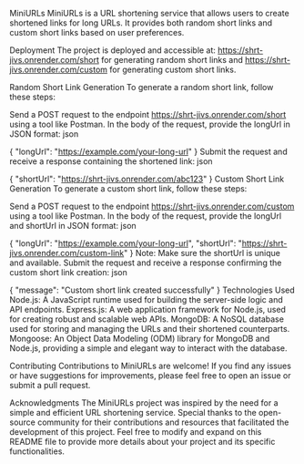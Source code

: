 MiniURLs
MiniURLs is a URL shortening service that allows users to create shortened links for long URLs. It provides both random short links
and custom short links based on user preferences.

Deployment
The project is deployed and accessible at: https://shrt-jivs.onrender.com/short for generating random short links
and https://shrt-jivs.onrender.com/custom for generating custom short links.

Random Short Link Generation
To generate a random short link, follow these steps:

Send a POST request to the endpoint https://shrt-jivs.onrender.com/short using a tool like Postman.
In the body of the request, provide the longUrl in JSON format:
json

{
  "longUrl": "https://example.com/your-long-url"
}
Submit the request and receive a response containing the shortened link:
json

{
  "shortUrl": "https://shrt-jivs.onrender.com/abc123"
}
Custom Short Link Generation
To generate a custom short link, follow these steps:

Send a POST request to the endpoint https://shrt-jivs.onrender.com/custom using a tool like Postman.
In the body of the request, provide the longUrl and shortUrl in JSON format:
json

{
  "longUrl": "https://example.com/your-long-url",
  "shortUrl": "https://shrt-jivs.onrender.com/custom-link"
}
Note: Make sure the shortUrl is unique and available.
Submit the request and receive a response confirming the custom short link creation:
json

{
  "message": "Custom short link created successfully"
}
Technologies Used
Node.js: A JavaScript runtime used for building the server-side logic and API endpoints.
Express.js: A web application framework for Node.js, used for creating robust and scalable web APIs.
MongoDB: A NoSQL database used for storing and managing the URLs and their shortened counterparts.
Mongoose: An Object Data Modeling (ODM) library for MongoDB and Node.js, providing a simple and elegant way to interact with the database.

Contributing
Contributions to MiniURLs are welcome! If you find any issues or have suggestions for improvements, please feel free to open an issue or submit a pull request.


Acknowledgments
The MiniURLs project was inspired by the need for a simple and efficient URL shortening service.
Special thanks to the open-source community for their contributions and resources that facilitated the development of this project.
Feel free to modify and expand on this README file to provide more details about your project and its specific functionalities.
